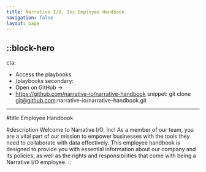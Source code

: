 ```yaml
---
title: Narrative I/O, Inc Employee Handbook
navigation: false
layout: page
---
```


::block-hero
---
cta:
  - Access the playbooks
  - /playbooks
secondary:
  - Open on GitHub →
  - https://github.com/narrative-io/narrative-handbook
snippet: git clone git@github.com:narrative-io/narrative-handbook.git
---

#title
Employee Handbook

#description
Welcome to Narrative I/O, Inc! As a member of our team, you are a vital part of our mission to empower businesses with the tools they need to collaborate with data effectively. This employee handbook is designed to provide you with essential information about our company and its policies, as well as the rights and responsibilities that come with being a Narrative I/O employee.
::

